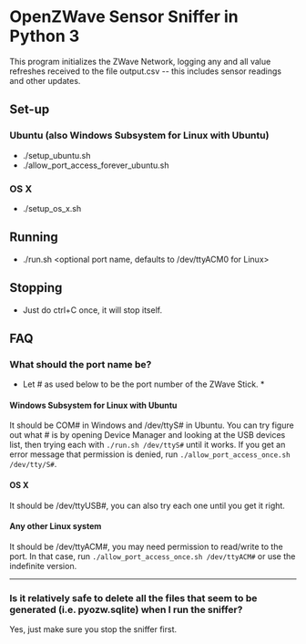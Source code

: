 # OpenZWave Sensor Sniffer in Python 3

This program initializes the ZWave Network, logging any and all value refreshes received to the file output.csv -- this includes sensor readings and other updates.


## Set-up

### Ubuntu (also Windows Subsystem for Linux with Ubuntu)

* ./setup_ubuntu.sh
* ./allow_port_access_forever_ubuntu.sh

### OS X

* ./setup_os_x.sh

## Running

* ./run.sh <optional port name, defaults to /dev/ttyACM0 for Linux>

## Stopping
* Just do ctrl+C once, it will stop itself.

## FAQ

### What should the port name be?

* Let # as used below to be the port number of the ZWave Stick. *

#### Windows Subsystem for Linux with Ubuntu
It should be COM# in Windows and /dev/ttyS# in Ubuntu. You can try figure out what # is by opening Device Manager and looking at the USB devices list, then trying each with `./run.sh /dev/ttyS#` until it works. If you get an error message that permission is denied, run `./allow_port_access_once.sh /dev/tty/S#`.

#### OS X
It should be /dev/ttyUSB#, you can also try each one until you get it right.

#### Any other Linux system
It should be /dev/ttyACM#, you may need permission to read/write to the port. In that case, run `./allow_port_access_once.sh /dev/ttyACM#` or use the indefinite version.

---

### Is it relatively safe to delete all the files that seem to be generated (i.e. pyozw.sqlite) when I run the sniffer?

Yes, just make sure you stop the sniffer first.
